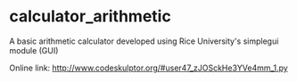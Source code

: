 # calculator_arithmetic
A basic arithmetic calculator developed using Rice University's simplegui module (GUI)

Online link: http://www.codeskulptor.org/#user47_zJOSckHe3YVe4mm_1.py
